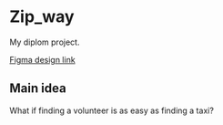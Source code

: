 # Zip_way

My diplom project.

[Figma design link](https://www.figma.com/design/3JzoDYWm3Pf3l1p8RwQO1v/Diplom-suka?node-id=0-1&node-type=CANVAS&t=ZPZEPucCxlItwr01-0)

## Main idea
What if finding a volunteer is as easy as finding a taxi?